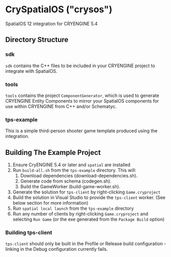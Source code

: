 # CrySpatialOS ("crysos")

SpatialOS 12 integration for CRYENGINE 5.4

## Directory Structure

### sdk
`sdk` contains the C++ files to be included in your CRYENGINE project to integrate with SpatialOS.

### tools
`tools` contains the project `ComponentGenerator`, which is used to generate CRYENGINE Entity Components to mirror your SpatialOS components for use within CRYENGINE from C++ and/or Schematyc.

### tps-example
This is a simple third-person shooter game template produced using the integration.

## Building The Example Project

1. Ensure CryENGINE 5.4 or later and `spatial` are installed
2. Run `build-all.sh` from the `tps-example` directory. This will:
    1. Download dependencies (download-dependencies.sh).
    2. Generate code from schema (codegen.sh).
    3. Build the GameWorker (build-game-worker.sh).
3. Generate the solution for `tps-client` by right-clicking `Game.cryproject`
4. Build the solution in Visual Studio to provide the `tps-client` worker. (See below section for more information)
5. Run `spatial local launch` from the `tps-example` directory
6. Run any number of clients by right-clicking `Game.cryproject` and selecting `Run Game` (or the exe generated from the `Package Build` option)

### Building tps-client
`tps-client` should only be built in the Profile or Release build configuration - linking in the Debug configuration currently fails.
